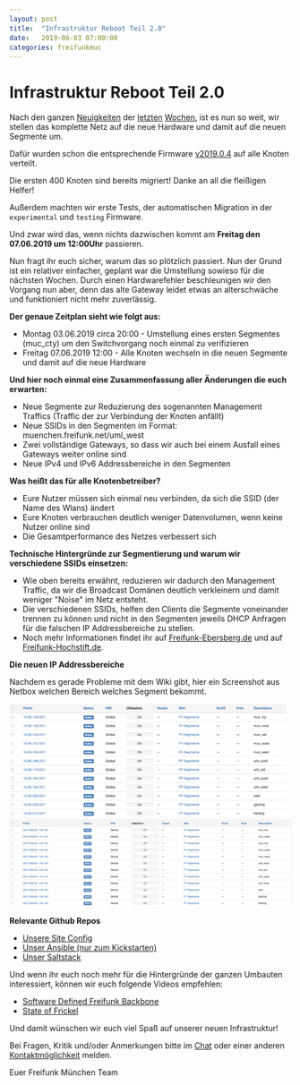 ```yaml
---
layout: post
title:  "Infrastruktur Reboot Teil 2.0"
date:   2019-06-03 07:00:00
categories: freifunkmuc
---
```

# Infrastruktur Reboot Teil 2.0

Nach den ganzen [Neuigkeiten](https://ffmuc.net/freifunkmuc/2019/05/20/infrastruktur-reboot-teil1/) der [letzten](https://ffmuc.net/freifunkmuc/2019/05/27/infrastruktur-reboot-teil15/) [Wochen](https://ffmuc.net/freifunkmuc/2019/06/01/infrastruktur-reboot-teil175/), ist es nun so weit, wir stellen das komplette Netz auf die neue Hardware und damit auf die neuen Segmente um. 

Dafür wurden schon die entsprechende Firmware [v2019.0.4](https://firmware.ffmuc.net/stable) auf alle Knoten verteilt.

Die ersten 400 Knoten sind bereits migriert! Danke an all die fleißigen Helfer! 

Außerdem machten wir erste Tests, der automatischen Migration in der `experimental` und `testing` Firmware.

Und zwar wird das, wenn nichts dazwischen kommt am **Freitag den 07.06.2019 um 12:00Uhr** passieren.

Nun fragt ihr euch sicher, warum das so plötzlich passiert. Nun der Grund ist ein relativer einfacher, geplant war die Umstellung sowieso für die nächsten Wochen. Durch einen Hardwarefehler beschleunigen wir den Vorgang nun aber, denn das alte Gateway leidet etwas an alterschwäche und funktioniert nicht mehr zuverlässig.

**Der genaue Zeitplan sieht wie folgt aus:**

* Montag 03.06.2019 circa 20:00 - Umstellung eines ersten Segmentes (muc_cty) um den Switchvorgang noch einmal zu verifizieren
* Freitag 07.06.2019 12:00 - Alle Knoten wechseln in die neuen Segmente und damit auf die neue Hardware

**Und hier noch einmal eine Zusammenfassung aller Änderungen die euch erwarten:**

* Neue Segmente zur Reduzierung des sogenannten Management Traffics (Traffic der zur Verbindung der Knoten anfällt)
* Neue SSIDs in den Segmenten im Format: muenchen.freifunk.net/uml_west 
* Zwei vollständige Gateways, so dass wir auch bei einem Ausfall eines Gateways weiter online sind
* Neue IPv4 und IPv6 Addressbereiche in den Segmenten

**Was heißt das für alle Knotenbetreiber?**

* Eure Nutzer müssen sich einmal neu verbinden, da sich die SSID (der Name des Wlans) ändert
* Eure Knoten verbrauchen deutlich weniger Datenvolumen, wenn keine Nutzer online sind
* Die Gesamtperformance des Netzes verbessert sich

**Technische Hintergründe zur Segmentierung und warum wir verschiedene SSIDs einsetzen:**

* Wie oben bereits erwähnt, reduzieren wir dadurch den Management Traffic, da wir die Broadcast Domänen deutlich verkleinern und damit weniger "Noise" im Netz entsteht.
* Die verschiedenen SSIDs, helfen den Clients die Segmente voneinander trennen zu können und nicht in den Segmenten jeweils DHCP Anfragen für die falschen IP Addressbereiche zu stellen.
* Noch mehr Informationen findet ihr auf [Freifunk-Ebersberg.de](https://www.freifunk-ebersberg.de/segmentierung-des-ffmuc-netzes) und auf [Freifunk-Hochstift.de](https://hochstift.freifunk.net/warum-keine-einheitliche-ssid/).

**Die neuen IP Addressbereiche**

Nachdem es gerade Probleme mit dem Wiki gibt, hier ein Screenshot aus Netbox welchen Bereich welches Segment bekommt.

![IPv4](/assets/ipv4.png)
![IPv6](/assets/ipv6.png)

**Relevante Github Repos**

* [Unsere Site Config](https://github.com/freifunkMUC/site-ffm)
* [Unser Ansible (nur zum Kickstarten)](https://github.com/freifunkMUC/ansible-ffmuc)
* [Unser Saltstack](https://github.com/freifunkMUC/ffmuc-salt-public)

Und wenn ihr euch noch mehr für die Hintergründe der ganzen Umbauten interessiert, können wir euch folgende Videos empfehlen:

* [Software Defined Freifunk Backbone](https://www.youtube.com/watch?v=7bcCTLa-03g)
* [State of Frickel](https://media.ccc.de/v/gpn19-89-state-of-the-frickel)

Und damit wünschen wir euch viel Spaß auf unserer neuen Infrastruktur!

Bei Fragen, Kritik und/oder Anmerkungen bitte im [Chat](https://chat.ffmuc.net) oder einer anderen [Kontaktmöglichkeit](https://ffmuc.net/kontakt) melden.

Euer Freifunk München Team
